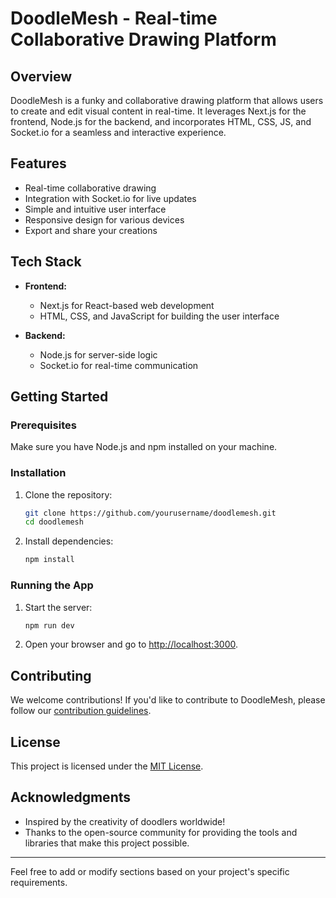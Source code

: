 # DoodleMesh - Real-time Collaborative Drawing Platform

## Overview

DoodleMesh is a funky and collaborative drawing platform that allows users to create and edit visual content in real-time. It leverages Next.js for the frontend, Node.js for the backend, and incorporates HTML, CSS, JS, and Socket.io for a seamless and interactive experience.

## Features

- Real-time collaborative drawing
- Integration with Socket.io for live updates
- Simple and intuitive user interface
- Responsive design for various devices
- Export and share your creations

## Tech Stack

- **Frontend:**
  - Next.js for React-based web development
  - HTML, CSS, and JavaScript for building the user interface

- **Backend:**
  - Node.js for server-side logic
  - Socket.io for real-time communication

## Getting Started

### Prerequisites

Make sure you have Node.js and npm installed on your machine.

### Installation

1. Clone the repository:

    ```bash
    git clone https://github.com/yourusername/doodlemesh.git
    cd doodlemesh
    ```

2. Install dependencies:

    ```bash
    npm install
    ```

### Running the App

1. Start the server:

    ```bash
    npm run dev
    ```

2. Open your browser and go to [http://localhost:3000](http://localhost:3000).

## Contributing

We welcome contributions! If you'd like to contribute to DoodleMesh, please follow our [contribution guidelines](CONTRIBUTING.md).

## License

This project is licensed under the [MIT License](LICENSE.md).

## Acknowledgments

- Inspired by the creativity of doodlers worldwide!
- Thanks to the open-source community for providing the tools and libraries that make this project possible.

---

Feel free to add or modify sections based on your project's specific requirements.
